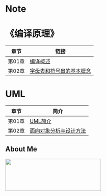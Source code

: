 # Note

# 《编译原理》

章节   | 链接
------ | ---
第01章 | [编译概述](https://github.com/GcsSloop/Note/blob/master/CompilerTheory/Chapter_01.md)
第02章 | [字母表和符号串的基本概念](https://github.com/GcsSloop/Note/blob/master/CompilerTheory/Chapter_02.md)

# UML

 章节     | 简介
:--------:|--------
  第01章  | [UML简介](https://github.com/GcsSloop/Note/blob/master/UML/Chapter_01.md)
  第02章  | [面向对象分析与设计方法](https://github.com/GcsSloop/Note/blob/master/UML/Chapter_02.md)


## About Me

<a href="https://github.com/GcsSloop/SloopBlog/blob/master/FINDME.md" target="_blank"> <img src="http://ww4.sinaimg.cn/large/005Xtdi2gw1f1qn89ihu3j315o0dwwjc.jpg" width=300 height=100 /> </a>
